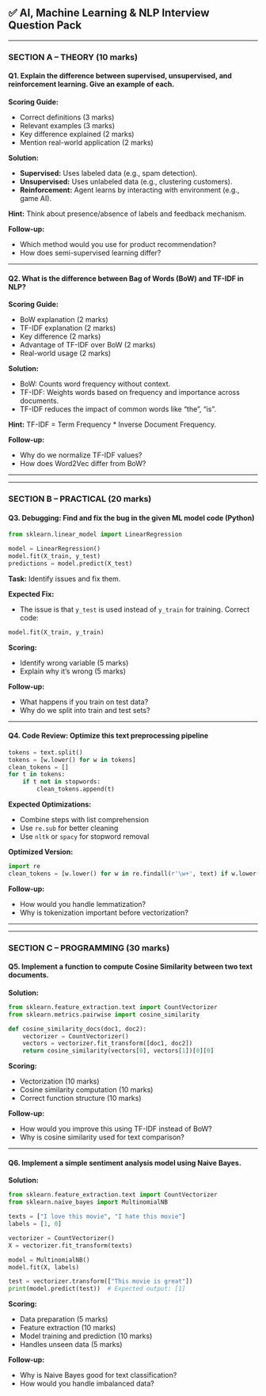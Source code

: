 
## ✅ **AI, Machine Learning & NLP Interview Question Pack**

---

### **SECTION A – THEORY (10 marks)**

#### **Q1. Explain the difference between supervised, unsupervised, and reinforcement learning. Give an example of each.**

**Scoring Guide:**

* Correct definitions (3 marks)
* Relevant examples (3 marks)
* Key difference explained (2 marks)
* Mention real-world application (2 marks)

**Solution:**

* **Supervised:** Uses labeled data (e.g., spam detection).
* **Unsupervised:** Uses unlabeled data (e.g., clustering customers).
* **Reinforcement:** Agent learns by interacting with environment (e.g., game AI).

**Hint:** Think about presence/absence of labels and feedback mechanism.

**Follow-up:**

* Which method would you use for product recommendation?
* How does semi-supervised learning differ?

---

#### **Q2. What is the difference between Bag of Words (BoW) and TF-IDF in NLP?**

**Scoring Guide:**

* BoW explanation (2 marks)
* TF-IDF explanation (2 marks)
* Key difference (2 marks)
* Advantage of TF-IDF over BoW (2 marks)
* Real-world usage (2 marks)

**Solution:**

* BoW: Counts word frequency without context.
* TF-IDF: Weights words based on frequency and importance across documents.
* TF-IDF reduces the impact of common words like “the”, “is”.

**Hint:** TF-IDF = Term Frequency \* Inverse Document Frequency.

**Follow-up:**

* Why do we normalize TF-IDF values?
* How does Word2Vec differ from BoW?

---

---

### **SECTION B – PRACTICAL (20 marks)**

#### **Q3. Debugging: Find and fix the bug in the given ML model code (Python)**

```python
from sklearn.linear_model import LinearRegression

model = LinearRegression()
model.fit(X_train, y_test)
predictions = model.predict(X_test)
```

**Task:** Identify issues and fix them.

**Expected Fix:**

* The issue is that `y_test` is used instead of `y_train` for training. Correct code:

```python
model.fit(X_train, y_train)
```

**Scoring:**

* Identify wrong variable (5 marks)
* Explain why it’s wrong (5 marks)

**Follow-up:**

* What happens if you train on test data?
* Why do we split into train and test sets?

---

#### **Q4. Code Review: Optimize this text preprocessing pipeline**

```python
tokens = text.split()
tokens = [w.lower() for w in tokens]
clean_tokens = []
for t in tokens:
    if t not in stopwords:
        clean_tokens.append(t)
```

**Expected Optimizations:**

* Combine steps with list comprehension
* Use `re.sub` for better cleaning
* Use `nltk` or `spacy` for stopword removal

**Optimized Version:**

```python
import re
clean_tokens = [w.lower() for w in re.findall(r'\w+', text) if w.lower() not in stopwords]
```

**Follow-up:**

* How would you handle lemmatization?
* Why is tokenization important before vectorization?

---

---

### **SECTION C – PROGRAMMING (30 marks)**

#### **Q5. Implement a function to compute Cosine Similarity between two text documents.**

**Solution:**

```python
from sklearn.feature_extraction.text import CountVectorizer
from sklearn.metrics.pairwise import cosine_similarity

def cosine_similarity_docs(doc1, doc2):
    vectorizer = CountVectorizer()
    vectors = vectorizer.fit_transform([doc1, doc2])
    return cosine_similarity(vectors[0], vectors[1])[0][0]
```

**Scoring:**

* Vectorization (10 marks)
* Cosine similarity computation (10 marks)
* Correct function structure (10 marks)

**Follow-up:**

* How would you improve this using TF-IDF instead of BoW?
* Why is cosine similarity used for text comparison?

---

#### **Q6. Implement a simple sentiment analysis model using Naive Bayes.**

**Solution:**

```python
from sklearn.feature_extraction.text import CountVectorizer
from sklearn.naive_bayes import MultinomialNB

texts = ["I love this movie", "I hate this movie"]
labels = [1, 0]

vectorizer = CountVectorizer()
X = vectorizer.fit_transform(texts)

model = MultinomialNB()
model.fit(X, labels)

test = vectorizer.transform(["This movie is great"])
print(model.predict(test))  # Expected output: [1]
```

**Scoring:**

* Data preparation (5 marks)
* Feature extraction (10 marks)
* Model training and prediction (10 marks)
* Handles unseen data (5 marks)

**Follow-up:**

* Why is Naive Bayes good for text classification?
* How would you handle imbalanced data?